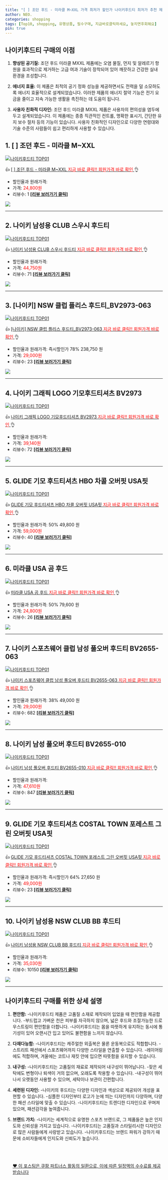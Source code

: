```yaml
---
title: "[ ] 조던 후드 - 미라클 M~XXL 가격 최저가 할인가 나이키후드티 최저가 추천 제품 비교"
author: NEO.
categories: shopping
tags: [Top10, shopping, 유행상품, 필수구매, 지금바로클릭하세요, 놓치면후회해요]
pin: true
---
```

## 나이키후드티 구매의 이점
1. **향상된 공기질:** 조던 후드 미라클 MXXL 제품에는 오염 물질, 먼지 및 알레르기 항원을 효과적으로 제거하는 고급 여과 기술이 장착되어 있어 깨끗하고 건강한 실내 환경을 조성합니다.


2. **에너지 효율:** 이 제품은 최적의 공기 정화 성능을 제공하면서도 전력을 덜 소모하도록 에너지 효율적으로 설계되었습니다. 이러한 제품의 에너지 절약 기능은 전기 요금을 줄이고 지속 가능한 생활을 촉진하는 데 도움이 됩니다.


3. **사용자 친화적 디자인:** 조던 후드 미라클 MXXL 제품은 사용자의 편의성을 염두에 두고 설계되었습니다. 이 제품에는 종종 직관적인 컨트롤, 명확한 표시기, 간단한 유지 보수 절차 등의 기능이 있습니다. 사용자 친화적인 디자인으로 다양한 연령대와 기술 수준의 사람들이 쉽고 편리하게 사용할 수 있습니다.

   

## 1. [ ] 조던 후드 - 미라클 M~XXL

[![나이키후드티 TOP01](https://thumbnail10.coupangcdn.com/thumbnails/remote/490x490ex/image/vendor_inventory/12f3/92b5a96f8b6bcd4a8bb552c6812a4cd1813438f70518b5d14f68c6af8631.png)](https://link.coupang.com/re/AFFSDP?lptag=AF3617701&subid=GithubCoopas&pageKey=7602420162&traceid=V0-153&itemId=20114334795&vendorItemId=87870707542)


👍 [[ ] 조던 후드 - 미라클 M~XXL <font color=red> 지금 바로 클릭!! 회원가격 바로 확인 </font> ](https://link.coupang.com/re/AFFSDP?lptag=AF3617701&subid=GithubCoopas&pageKey=7602420162&traceid=V0-153&itemId=20114334795&vendorItemId=87870707542) 👌 


- 할인율과 원래가격: 
- 가격: <span style='color:red'>24,800원</span>
- 리뷰수: 1  [**[리뷰 보러가기 클릭]**](https://link.coupang.com/re/AFFSDP?lptag=AF3617701&subid=GithubCoopas&pageKey=7602420162&traceid=V0-153&itemId=20114334795&vendorItemId=87870707542)

[![](/discount_price.png)](https://link.coupang.com/re/AFFSDP?lptag=AF3617701&subid=GithubCoopas&pageKey=7602420162&traceid=V0-153&itemId=20114334795&vendorItemId=87870707542)

---


   

## 2. 나이키 남성용 CLUB 스우시 후드티

[![나이키후드티 TOP01](https://thumbnail8.coupangcdn.com/thumbnails/remote/490x490ex/image/rs_quotation_api/rarlrymv/efed24edd003493db27ffb58d5c66ca0.jpg)](https://link.coupang.com/re/AFFSDP?lptag=AF3617701&subid=GithubCoopas&pageKey=7735077796&traceid=V0-153&itemId=20795550137&vendorItemId=87865035950)


👍 [나이키 남성용 CLUB 스우시 후드티 <font color=red> 지금 바로 클릭!! 회원가격 바로 확인 </font> ](https://link.coupang.com/re/AFFSDP?lptag=AF3617701&subid=GithubCoopas&pageKey=7735077796&traceid=V0-153&itemId=20795550137&vendorItemId=87865035950) 👌 


- 할인율과 원래가격: 
- 가격: <span style='color:red'>44,750원</span>
- 리뷰수: 71  [**[리뷰 보러가기 클릭]**](https://link.coupang.com/re/AFFSDP?lptag=AF3617701&subid=GithubCoopas&pageKey=7735077796&traceid=V0-153&itemId=20795550137&vendorItemId=87865035950)

[![](/discount_price.png)](https://link.coupang.com/re/AFFSDP?lptag=AF3617701&subid=GithubCoopas&pageKey=7735077796&traceid=V0-153&itemId=20795550137&vendorItemId=87865035950)

---


   

## 3. [나이키] NSW 클럽 플리스 후드티_BV2973-063

[![나이키후드티 TOP01](https://thumbnail6.coupangcdn.com/thumbnails/remote/490x490ex/image/vendor_inventory/fc43/e681e00897b88cd497fa1793d1686da760804f804e984bbe5611c3278152.jpg)](https://link.coupang.com/re/AFFSDP?lptag=AF3617701&subid=GithubCoopas&pageKey=7634169519&traceid=V0-153&itemId=20268513464&vendorItemId=87355740731)


👍 [[나이키] NSW 클럽 플리스 후드티_BV2973-063 <font color=red> 지금 바로 클릭!! 회원가격 바로 확인 </font> ](https://link.coupang.com/re/AFFSDP?lptag=AF3617701&subid=GithubCoopas&pageKey=7634169519&traceid=V0-153&itemId=20268513464&vendorItemId=87355740731) 👌 


- 할인율과 원래가격: 즉시할인가 78%  238,750   원
- 가격: <span style='color:red'>29,000원</span>
- 리뷰수: 23  [**[리뷰 보러가기 클릭]**](https://link.coupang.com/re/AFFSDP?lptag=AF3617701&subid=GithubCoopas&pageKey=7634169519&traceid=V0-153&itemId=20268513464&vendorItemId=87355740731)

[![](/discount_price.png)](https://link.coupang.com/re/AFFSDP?lptag=AF3617701&subid=GithubCoopas&pageKey=7634169519&traceid=V0-153&itemId=20268513464&vendorItemId=87355740731)

---


   

## 4. 나이키 그래픽 LOGO 기모후드티셔츠 BV2973

[![나이키후드티 TOP01](https://thumbnail10.coupangcdn.com/thumbnails/remote/490x490ex/image/vendor_inventory/9b6b/aaab6484da9aa3abb8c8d7f78f79ccd573208e23d0b19706640bd0447e68.jpg)](https://link.coupang.com/re/AFFSDP?lptag=AF3617701&subid=GithubCoopas&pageKey=7028385967&traceid=V0-153&itemId=17336386777&vendorItemId=87877714081)


👍 [나이키 그래픽 LOGO 기모후드티셔츠 BV2973 <font color=red> 지금 바로 클릭!! 회원가격 바로 확인 </font> ](https://link.coupang.com/re/AFFSDP?lptag=AF3617701&subid=GithubCoopas&pageKey=7028385967&traceid=V0-153&itemId=17336386777&vendorItemId=87877714081) 👌 


- 할인율과 원래가격: 
- 가격: <span style='color:red'>39,140원</span>
- 리뷰수: 72  [**[리뷰 보러가기 클릭]**](https://link.coupang.com/re/AFFSDP?lptag=AF3617701&subid=GithubCoopas&pageKey=7028385967&traceid=V0-153&itemId=17336386777&vendorItemId=87877714081)

[![](/discount_price.png)](https://link.coupang.com/re/AFFSDP?lptag=AF3617701&subid=GithubCoopas&pageKey=7028385967&traceid=V0-153&itemId=17336386777&vendorItemId=87877714081)

---


   

## 5. GLIDE 기모 후드티셔츠 HBO 차콜 오버핏 USA핏

[![나이키후드티 TOP01](https://thumbnail6.coupangcdn.com/thumbnails/remote/490x490ex/image/vendor_inventory/790a/84dd47ac58d4783beb47bf8b599716e9d1c4a29e164a40cb7cfe516a4756.jpg)](https://link.coupang.com/re/AFFSDP?lptag=AF3617701&subid=GithubCoopas&pageKey=7742720554&traceid=V0-153&itemId=20835807385&vendorItemId=87903589715)


👍 [GLIDE 기모 후드티셔츠 HBO 차콜 오버핏 USA핏 <font color=red> 지금 바로 클릭!! 회원가격 바로 확인 </font> ](https://link.coupang.com/re/AFFSDP?lptag=AF3617701&subid=GithubCoopas&pageKey=7742720554&traceid=V0-153&itemId=20835807385&vendorItemId=87903589715) 👌 


- 할인율과 원래가격: 50%  49,800   원
- 가격: <span style='color:red'>59,000원</span>
- 리뷰수: 40  [**[리뷰 보러가기 클릭]**](https://link.coupang.com/re/AFFSDP?lptag=AF3617701&subid=GithubCoopas&pageKey=7742720554&traceid=V0-153&itemId=20835807385&vendorItemId=87903589715)

[![](/discount_price.png)](https://link.coupang.com/re/AFFSDP?lptag=AF3617701&subid=GithubCoopas&pageKey=7742720554&traceid=V0-153&itemId=20835807385&vendorItemId=87903589715)

---


   

## 6. 미라클 USA 곰 후드

[![나이키후드티 TOP01](https://thumbnail7.coupangcdn.com/thumbnails/remote/490x490ex/image/vendor_inventory/6892/a8c398887a8a102f13192ad1a4f6a7d75015203981de164ea9d5580c17f2.png)](https://link.coupang.com/re/AFFSDP?lptag=AF3617701&subid=GithubCoopas&pageKey=7602411369&traceid=V0-153&itemId=20114293512&vendorItemId=87844027664)


👍 [미라클 USA 곰 후드 <font color=red> 지금 바로 클릭!! 회원가격 바로 확인 </font> ](https://link.coupang.com/re/AFFSDP?lptag=AF3617701&subid=GithubCoopas&pageKey=7602411369&traceid=V0-153&itemId=20114293512&vendorItemId=87844027664) 👌 


- 할인율과 원래가격: 50%  79,600   원
- 가격: <span style='color:red'>24,800원</span>
- 리뷰수: 26  [**[리뷰 보러가기 클릭]**](https://link.coupang.com/re/AFFSDP?lptag=AF3617701&subid=GithubCoopas&pageKey=7602411369&traceid=V0-153&itemId=20114293512&vendorItemId=87844027664)

[![](/discount_price.png)](https://link.coupang.com/re/AFFSDP?lptag=AF3617701&subid=GithubCoopas&pageKey=7602411369&traceid=V0-153&itemId=20114293512&vendorItemId=87844027664)

---


   

## 7. 나이키 스포츠웨어 클럽 남성 풀오버 후드티 BV2655-063

[![나이키후드티 TOP01](https://thumbnail8.coupangcdn.com/thumbnails/remote/490x490ex/image/vendor_inventory/faf5/cf55b0e36727ecdd6295c0f064ebf1090eb33c6653072e7943af14a79260.jpg)](https://link.coupang.com/re/AFFSDP?lptag=AF3617701&subid=GithubCoopas&pageKey=7737189363&traceid=V0-153&itemId=20806964504&vendorItemId=87876009878)


👍 [나이키 스포츠웨어 클럽 남성 풀오버 후드티 BV2655-063 <font color=red> 지금 바로 클릭!! 회원가격 바로 확인 </font> ](https://link.coupang.com/re/AFFSDP?lptag=AF3617701&subid=GithubCoopas&pageKey=7737189363&traceid=V0-153&itemId=20806964504&vendorItemId=87876009878) 👌 


- 할인율과 원래가격: 38%  49,000   원
- 가격: <span style='color:red'>29,000원</span>
- 리뷰수: 682  [**[리뷰 보러가기 클릭]**](https://link.coupang.com/re/AFFSDP?lptag=AF3617701&subid=GithubCoopas&pageKey=7737189363&traceid=V0-153&itemId=20806964504&vendorItemId=87876009878)

[![](/discount_price.png)](https://link.coupang.com/re/AFFSDP?lptag=AF3617701&subid=GithubCoopas&pageKey=7737189363&traceid=V0-153&itemId=20806964504&vendorItemId=87876009878)

---


   

## 8. 나이키 남성 풀오버 후드티 BV2655-010

[![나이키후드티 TOP01](https://thumbnail8.coupangcdn.com/thumbnails/remote/490x490ex/image/vendor_inventory/613e/5fda4cb88a2ff46b7ad9929a1e0131e55434e6d58a1d976ff654e9ad462e.JPG)](https://link.coupang.com/re/AFFSDP?lptag=AF3617701&subid=GithubCoopas&pageKey=6699829740&traceid=V0-153&itemId=15514358674&vendorItemId=82733644655)


👍 [나이키 남성 풀오버 후드티 BV2655-010 <font color=red> 지금 바로 클릭!! 회원가격 바로 확인 </font> ](https://link.coupang.com/re/AFFSDP?lptag=AF3617701&subid=GithubCoopas&pageKey=6699829740&traceid=V0-153&itemId=15514358674&vendorItemId=82733644655) 👌 


- 할인율과 원래가격: 
- 가격: <span style='color:red'>47,610원</span>
- 리뷰수: 847  [**[리뷰 보러가기 클릭]**](https://link.coupang.com/re/AFFSDP?lptag=AF3617701&subid=GithubCoopas&pageKey=6699829740&traceid=V0-153&itemId=15514358674&vendorItemId=82733644655)

[![](/discount_price.png)](https://link.coupang.com/re/AFFSDP?lptag=AF3617701&subid=GithubCoopas&pageKey=6699829740&traceid=V0-153&itemId=15514358674&vendorItemId=82733644655)

---


   

## 9. GLIDE 기모 후드티셔츠 COSTAL TOWN 포레스트 그린 오버핏 USA핏

[![나이키후드티 TOP01](https://thumbnail10.coupangcdn.com/thumbnails/remote/490x490ex/image/vendor_inventory/97ea/ee8a2e733f4a8cce765203a319092c8e30c885b5f9cc17fe54dc437229d1.jpg)](https://link.coupang.com/re/AFFSDP?lptag=AF3617701&subid=GithubCoopas&pageKey=7692574656&traceid=V0-153&itemId=20575083767&vendorItemId=87650338216)


👍 [GLIDE 기모 후드티셔츠 COSTAL TOWN 포레스트 그린 오버핏 USA핏 <font color=red> 지금 바로 클릭!! 회원가격 바로 확인 </font> ](https://link.coupang.com/re/AFFSDP?lptag=AF3617701&subid=GithubCoopas&pageKey=7692574656&traceid=V0-153&itemId=20575083767&vendorItemId=87650338216) 👌 


- 할인율과 원래가격: 즉시할인가 64%  27,650   원
- 가격: <span style='color:red'>49,000원</span>
- 리뷰수: 23  [**[리뷰 보러가기 클릭]**](https://link.coupang.com/re/AFFSDP?lptag=AF3617701&subid=GithubCoopas&pageKey=7692574656&traceid=V0-153&itemId=20575083767&vendorItemId=87650338216)

[![](/discount_price.png)](https://link.coupang.com/re/AFFSDP?lptag=AF3617701&subid=GithubCoopas&pageKey=7692574656&traceid=V0-153&itemId=20575083767&vendorItemId=87650338216)

---


   

## 10. 나이키 남성용 NSW CLUB BB 후드티

[![나이키후드티 TOP01](https://thumbnail8.coupangcdn.com/thumbnails/remote/490x490ex/image/rs_quotation_api/vguxnnei/26504c50a9584701b12996a0834289fa.jpg)](https://link.coupang.com/re/AFFSDP?lptag=AF3617701&subid=GithubCoopas&pageKey=7821952379&traceid=V0-153&itemId=21248204121&vendorItemId=88308758972)


👍 [나이키 남성용 NSW CLUB BB 후드티 <font color=red> 지금 바로 클릭!! 회원가격 바로 확인 </font> ](https://link.coupang.com/re/AFFSDP?lptag=AF3617701&subid=GithubCoopas&pageKey=7821952379&traceid=V0-153&itemId=21248204121&vendorItemId=88308758972) 👌 


- 할인율과 원래가격: 
- 가격: <span style='color:red'>35,030원</span>
- 리뷰수: 10150  [**[리뷰 보러가기 클릭]**](https://link.coupang.com/re/AFFSDP?lptag=AF3617701&subid=GithubCoopas&pageKey=7821952379&traceid=V0-153&itemId=21248204121&vendorItemId=88308758972)

[![](/discount_price.png)](https://link.coupang.com/re/AFFSDP?lptag=AF3617701&subid=GithubCoopas&pageKey=7821952379&traceid=V0-153&itemId=21248204121&vendorItemId=88308758972)

---
## 나이키후드티 구매를 위한 상세 설명
1. **편안함:**
-나이키후드티 제품은 고품질 소재로 제작되어 입었을 때 편안함을 제공합니다.
-부드럽고 가벼운 천은 피부를 자극하지 않으며, 넓은 후드와 조절가능한 드로우스트링이 편안함을 더합니다.
-나이키후드티는 몸을 따뜻하게 유지하는 동시에 통기성이 있어 오랜시간 입고 있어도 불편함을 느끼지 않습니다.

2. **다재다능함:**
-나이키후드티는 캐주얼한 외출복은 물론 운동복으로도 적합합니다.
-스트리트 패션에서 스포츠웨어까지 다양한 스타일을 연출할 수 있습니다.
-레이어링에도 적합하며, 겨울에는 코트나 재킷 안에 입으면 따뜻함을 유지할 수 있습니다.

3. **내구성:**
-나이키후드티는 고품질의 재료로 제작되어 내구성이 뛰어납니다.
-잦은 세탁에도 변형이나 퇴색이 거의 없으며, 오래도록 착용할 수 있습니다.
-내구성이 뛰어나서 오랫동안 사용할 수 있으며, 세탁이나 보관이 간편합니다.

4. **세련된 디자인:**
-나이키의 후드티는 다양한 디자인과 색상으로 제공되어 개성을 표현할 수 있습니다.
-심플한 디자인부터 로고가 눈에 띄는 디자인까지 다양하며, 다양한 패션 스타일에 맞출 수 있습니다.
-나이키후드티는 트렌디한 디자인으로 꾸며져 있으며, 패션감각을 높여줍니다.

5. **브랜드 가치:**
-나이키는 세계적으로 유명한 스포츠 브랜드로, 그 제품들은 높은 인지도와 신뢰성을 가지고 있습니다.
-나이키후드티는 고품질과 스타일리시한 디자인으로 많은 사람들에게 사랑받고 있습니다.
-나이키후드티는 브랜드 파워가 강하기 때문에 소비자들에게 인지도와 신뢰도가 높습니다.<br><br><br><br><br> [ ❤  이 포스팅은 쿠팡 파트너스 활동의 일환으로, 이에 따른 일정액의 수수료를 제공받습니다](https://link.coupang.com/a/bcEFyh)